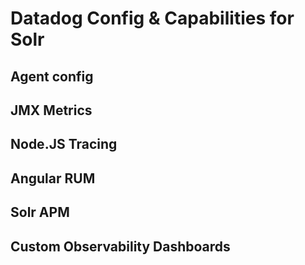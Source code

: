 # Datadog Config & Capabilities for Solr

## Agent config

## JMX Metrics

## Node.JS Tracing

## Angular RUM

## Solr APM 

## Custom Observability Dashboards 

